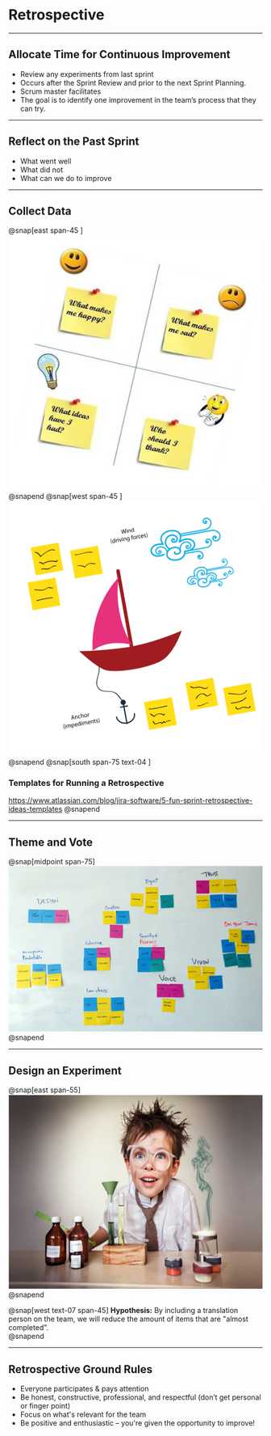 # Retrospective

---
## Allocate Time for Continuous Improvement
- Review any experiments from last sprint
- Occurs after the Sprint Review and prior to the next Sprint Planning.
- Scrum master facilitates
- The goal is to identify one improvement in the team’s process that they can try.


---
## Reflect on the Past Sprint
- What went well
- What did not
- What can we do to improve

---
## Collect Data
@snap[east span-45 ]
![](assets/img/retrospective-mad-glad-sad.png)
@snapend
@snap[west span-45 ]
![](assets/img/retrospective-wind-in-sails.png)
@snapend
@snap[south span-75 text-04 ]
### Templates for Running a Retrospective
https://www.atlassian.com/blog/jira-software/5-fun-sprint-retrospective-ideas-templates
@snapend


---
## Theme and Vote
@snap[midpoint span-75]
![](assets/img/retrospective-vote.png)
@snapend

---
## Design an Experiment
@snap[east span-55]
![](assets/img/experiment.png)
@snapend

@snap[west text-07 span-45]
**Hypothesis:**
By including a translation person on the team, we will reduce the amount of items that are "almost completed".  
@snapend

---
## Retrospective Ground Rules
- Everyone participates & pays attention
- Be honest, constructive, professional, and respectful (don’t get personal or finger point)
- Focus on what's relevant for the team
- Be positive and enthusiastic – you're given the opportunity to improve!
